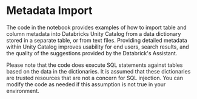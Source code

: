 # Metadata Import
The code in the notebook provides examples of how to import table and column metadata into Databricks Unity Catalog from a data dictionary stored in a separate table, or from text files. Providing detailed metadata within Unity Catalog improves usability for end users, search results, and the quality of the suggestions provided by the Databrick's Assistant.

Please note that the code does execute SQL statements against tables based on the data in the dictionaries. It is assumed that these dictionaries are trusted resources that are not a concern for SQL injection. You can modify the code as needed if this assumption is not true in your environment.
